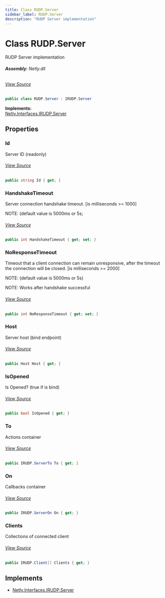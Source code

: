 ```yaml
---
title: Class RUDP.Server
sidebar_label: RUDP.Server
description: "RUDP Server implementation"
---
```

# Class RUDP.Server
RUDP Server implementation

###### **Assembly**: Netly.dll
###### [View Source](https://github.com/alec1o/Netly/blob/dev/src/rudp/RUDP.cs#L11)
```csharp title="Declaration"
public class RUDP.Server : IRUDP.Server
```
**Implements:**  
[Netly.Interfaces.IRUDP.Server](../Netly.Interfaces/IRUDP.Server)

## Properties
### Id
Server ID (readonly)
###### [View Source](https://github.com/alec1o/Netly/blob/dev/src/rudp/partials/RUDP.Server.cs#L20)
```csharp title="Declaration"
public string Id { get; }
```
### HandshakeTimeout
Server connection handshake timeout. [is milliseconds &gt;= 1000]


NOTE: (default value is 5000ms or 5s;
###### [View Source](https://github.com/alec1o/Netly/blob/dev/src/rudp/partials/RUDP.Server.cs#L21)
```csharp title="Declaration"
public int HandshakeTimeout { get; set; }
```
### NoResponseTimeout
Timeout that a client connection can remain unresponsive, after the timeout the connection will be closed. [is milliseconds &gt;= 2000]


NOTE: (default value is 5000ms or 5s)


NOTE: Works after handshake successful
###### [View Source](https://github.com/alec1o/Netly/blob/dev/src/rudp/partials/RUDP.Server.cs#L27)
```csharp title="Declaration"
public int NoResponseTimeout { get; set; }
```
### Host
Server host (bind endpoint)
###### [View Source](https://github.com/alec1o/Netly/blob/dev/src/rudp/partials/RUDP.Server.cs#L32)
```csharp title="Declaration"
public Host Host { get; }
```
### IsOpened
Is Opened? (true if is bind)
###### [View Source](https://github.com/alec1o/Netly/blob/dev/src/rudp/partials/RUDP.Server.cs#L33)
```csharp title="Declaration"
public bool IsOpened { get; }
```
### To
Actions container
###### [View Source](https://github.com/alec1o/Netly/blob/dev/src/rudp/partials/RUDP.Server.cs#L34)
```csharp title="Declaration"
public IRUDP.ServerTo To { get; }
```
### On
Callbacks container
###### [View Source](https://github.com/alec1o/Netly/blob/dev/src/rudp/partials/RUDP.Server.cs#L35)
```csharp title="Declaration"
public IRUDP.ServerOn On { get; }
```
### Clients
Collections of connected client
###### [View Source](https://github.com/alec1o/Netly/blob/dev/src/rudp/partials/RUDP.Server.cs#L36)
```csharp title="Declaration"
public IRUDP.Client[] Clients { get; }
```

## Implements

* [Netly.Interfaces.IRUDP.Server](../Netly.Interfaces/IRUDP.Server)
